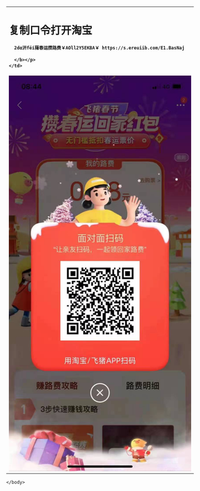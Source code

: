 <html>
	<head>
		<title>lylyly</title>
	</head>
	<body>
		<table border="0">
  <tr>
    <td width="75%">
      <h1>复制口令打开淘宝</h1>
      <p><b>
	  
	  2dα汧fёí蕏春运攒路费￥AOll2Y5EKBA￥ https://s.ereuiib.com/E1.BasNaj
	  
	  </b></p>
    </td>
  </tr>
  <tr>
	<td>
		<img src="/code.jpg" width="100%">     
	</td>
  </tr>
</table>

	</body>
</html>